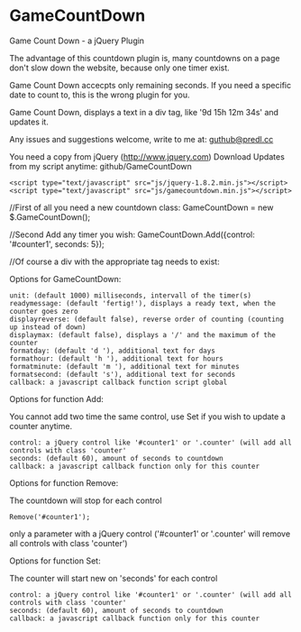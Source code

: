 GameCountDown
=============

Game Count Down - a jQuery Plugin

The advantage of this countdown plugin is, many countdowns on a page don't slow down the website, because only one timer exist.

Game Count Down accecpts only remaining seconds. If you need a specific date to count to, this is the wrong plugin for you.

Game Count Down, displays a text in a div tag, like '9d 15h 12m 34s' and updates it.

Any issues and suggestions welcome, write to me at: guthub@predl.cc

You need a copy from jQuery (http://www.jquery.com)
Download Updates from my script anytime: github/GameCountDown

	<script type="text/javascript" src="js/jquery-1.8.2.min.js"></script>
	<script type="text/javascript" src="js/gamecountdown.min.js"></script>

//First of all you need a new countdown class:
GameCountDown = new $.GameCountDown();

//Second Add any timer you wish:
GameCountDown.Add({control: '#counter1', seconds: 5});

//Of course a div with the appropriate tag needs to exist:
<div id="counter1"></div>

Options for GameCountDown:

	unit: (default 1000) milliseconds, intervall of the timer(s)
	readymessage: (default 'fertig!'), displays a ready text, when the counter goes zero
	displayreverse: (default false), reverse order of counting (counting up instead of down)
	displaymax: (default false), displays a '/' and the maximum of the counter
	formatday: (default 'd '), additional text for days
	formathour: (default 'h '), additional text for hours
	formatminute: (default 'm '), additional text for minutes
	formatsecond: (default 's'), additional text for seconds
	callback: a javascript callback function script global

Options for function Add:

You cannot add two time the same control, use Set if you wish to update a counter anytime.

	control: a jQuery control like '#counter1' or '.counter' (will add all controls with class 'counter'
	seconds: (default 60), amount of seconds to countdown
	callback: a javascript callback function only for this counter

Options for function Remove:

The countdown will stop for each control

	Remove('#counter1');

only a parameter with a jQuery control ('#counter1' or '.counter' will remove all controls with class 'counter')

Options for function Set:

The counter will start new on 'seconds' for each control

	control: a jQuery control like '#counter1' or '.counter' (will add all controls with class 'counter'
	seconds: (default 60), amount of seconds to countdown
	callback: a javascript callback function only for this counter

